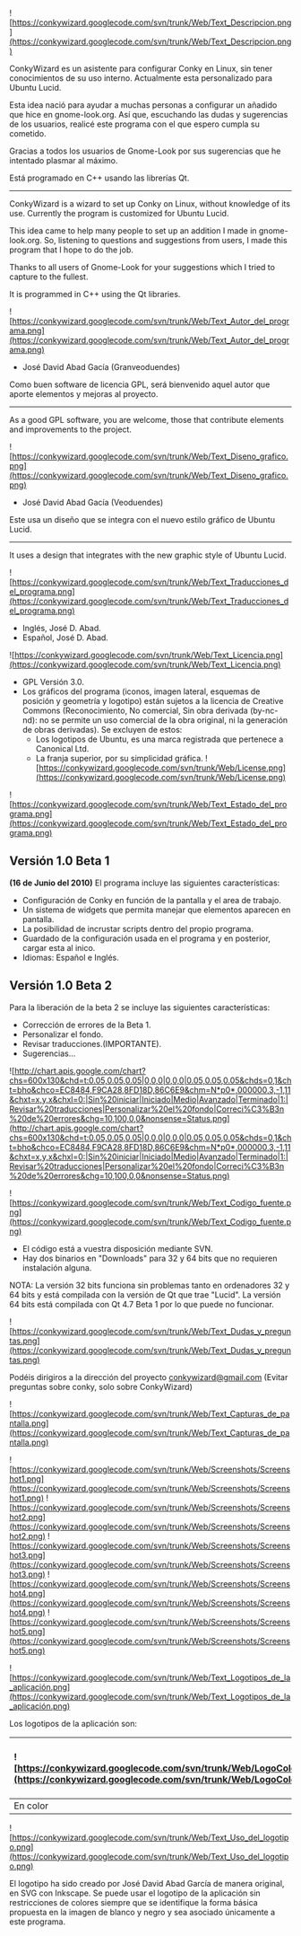 ![https://conkywizard.googlecode.com/svn/trunk/Web/Text_Descripcion.png](https://conkywizard.googlecode.com/svn/trunk/Web/Text_Descripcion.png)

ConkyWizard es un asistente para configurar Conky en Linux, sin tener conocimientos de su uso interno. Actualmente esta personalizado para Ubuntu Lucid.

Esta idea nació para ayudar a muchas personas a configurar un añadido que hice en gnome-look.org. Así que, escuchando las dudas y sugerencias de los usuarios, realicé este programa con el que espero cumpla su cometido.

Gracias a todos los usuarios de Gnome-Look por sus sugerencias que he intentado plasmar al máximo.

Está programado en C++ usando las librerías Qt.


---


ConkyWizard is a wizard to set up Conky on Linux, without knowledge of its use. Currently the program is customized for Ubuntu Lucid.

This idea came to help many people to set up an addition I made in gnome-look.org. So, listening to questions and suggestions from users, I made this program that I hope to do the job.

Thanks to all users of Gnome-Look for your suggestions which I tried to capture to the fullest.

It is programmed in C++ using the Qt libraries.

![https://conkywizard.googlecode.com/svn/trunk/Web/Text_Autor_del_programa.png](https://conkywizard.googlecode.com/svn/trunk/Web/Text_Autor_del_programa.png)

  * José David Abad Gacía (Granveoduendes)

Como buen software de licencia GPL, será bienvenido aquel autor que aporte elementos y mejoras al proyecto.


---


As a good GPL software, you are welcome, those that contribute elements and improvements to the project.

![https://conkywizard.googlecode.com/svn/trunk/Web/Text_Diseno_grafico.png](https://conkywizard.googlecode.com/svn/trunk/Web/Text_Diseno_grafico.png)

  * José David Abad Gacía (Veoduendes)

Este usa un diseño que se integra con el nuevo estilo gráfico de Ubuntu Lucid.


---


It uses a design that integrates with the new graphic style of Ubuntu Lucid.

![https://conkywizard.googlecode.com/svn/trunk/Web/Text_Traducciones_del_programa.png](https://conkywizard.googlecode.com/svn/trunk/Web/Text_Traducciones_del_programa.png)

  * Inglés, José D. Abad.
  * Español, José D. Abad.

![https://conkywizard.googlecode.com/svn/trunk/Web/Text_Licencia.png](https://conkywizard.googlecode.com/svn/trunk/Web/Text_Licencia.png)

  * GPL Versión 3.0.
  * Los gráficos del programa (iconos, imagen lateral, esquemas de posición y geometría y logotipo) están sujetos a la licencia de Creative Commons (Reconocimiento, No comercial, Sin obra derivada (by-nc-nd): no se permite un uso comercial de la obra original, ni la generación de obras derivadas). Se excluyen de estos:
    * Los logotipos de Ubuntu, es una marca registrada que pertenece a Canonical Ltd.
    * La franja superior, por su simplicidad gráfica.
![https://conkywizard.googlecode.com/svn/trunk/Web/License.png](https://conkywizard.googlecode.com/svn/trunk/Web/License.png)

![https://conkywizard.googlecode.com/svn/trunk/Web/Text_Estado_del_programa.png](https://conkywizard.googlecode.com/svn/trunk/Web/Text_Estado_del_programa.png)

## Versión 1.0 Beta 1 ##
**(16 de Junio del 2010)**
El programa incluye las siguientes características:
  * Configuración de Conky en función de la pantalla y el area de trabajo.
  * Un sistema de widgets que permita manejar que elementos aparecen en pantalla.
  * La posibilidad de incrustar scripts dentro del propio programa.
  * Guardado de la configuración usada en el programa y en posterior, cargar esta al inico.
  * Idiomas: Español e Inglés.

## Versión 1.0 Beta 2 ##
Para la liberación de la beta 2 se incluye las siguientes características:
  * Corrección de errores de la Beta 1.
  * Personalizar el fondo.
  * Revisar traducciones.(IMPORTANTE).
  * Sugerencias...

![http://chart.apis.google.com/chart?chs=600x130&chd=t:0.05,0.05,0.05|0,0,0|0,0,0|0.05,0.05,0.05&chds=0,1&cht=bho&chco=EC8484,F9CA28,8FD18D,86C6E9&chm=N*p0*,000000,3,-1,11&chxt=x,y,x&chxl=0:|Sin%20iniciar|Iniciado|Medio|Avanzado|Terminado|1:|Revisar%20traducciones|Personalizar%20el%20fondo|Correci%C3%B3n%20de%20errores&chg=10,100,0,0&nonsense=Status.png](http://chart.apis.google.com/chart?chs=600x130&chd=t:0.05,0.05,0.05|0,0,0|0,0,0|0.05,0.05,0.05&chds=0,1&cht=bho&chco=EC8484,F9CA28,8FD18D,86C6E9&chm=N*p0*,000000,3,-1,11&chxt=x,y,x&chxl=0:|Sin%20iniciar|Iniciado|Medio|Avanzado|Terminado|1:|Revisar%20traducciones|Personalizar%20el%20fondo|Correci%C3%B3n%20de%20errores&chg=10,100,0,0&nonsense=Status.png)

![https://conkywizard.googlecode.com/svn/trunk/Web/Text_Codigo_fuente.png](https://conkywizard.googlecode.com/svn/trunk/Web/Text_Codigo_fuente.png)

  * El código está a vuestra disposición mediante SVN.
  * Hay dos binarios en "Downloads" para 32 y 64 bits que no requieren instalación alguna.

NOTA: La versión 32 bits funciona sin problemas tanto en ordenadores 32 y 64 bits y está compilada con la versión de Qt que trae "Lucid". La versión 64 bits está compilada con Qt 4.7 Beta 1 por lo que puede no funcionar.


![https://conkywizard.googlecode.com/svn/trunk/Web/Text_Dudas_y_preguntas.png](https://conkywizard.googlecode.com/svn/trunk/Web/Text_Dudas_y_preguntas.png)

Podéis dirigiros a la dirección del proyecto conkywizard@gmail.com
(Evitar preguntas sobre conky, solo sobre ConkyWizard)

![https://conkywizard.googlecode.com/svn/trunk/Web/Text_Capturas_de_pantalla.png](https://conkywizard.googlecode.com/svn/trunk/Web/Text_Capturas_de_pantalla.png)

![https://conkywizard.googlecode.com/svn/trunk/Web/Screenshots/Screenshot1.png](https://conkywizard.googlecode.com/svn/trunk/Web/Screenshots/Screenshot1.png)
![https://conkywizard.googlecode.com/svn/trunk/Web/Screenshots/Screenshot2.png](https://conkywizard.googlecode.com/svn/trunk/Web/Screenshots/Screenshot2.png)
![https://conkywizard.googlecode.com/svn/trunk/Web/Screenshots/Screenshot3.png](https://conkywizard.googlecode.com/svn/trunk/Web/Screenshots/Screenshot3.png)
![https://conkywizard.googlecode.com/svn/trunk/Web/Screenshots/Screenshot4.png](https://conkywizard.googlecode.com/svn/trunk/Web/Screenshots/Screenshot4.png)
![https://conkywizard.googlecode.com/svn/trunk/Web/Screenshots/Screenshot5.png](https://conkywizard.googlecode.com/svn/trunk/Web/Screenshots/Screenshot5.png)

![https://conkywizard.googlecode.com/svn/trunk/Web/Text_Logotipos_de_la_aplicación.png](https://conkywizard.googlecode.com/svn/trunk/Web/Text_Logotipos_de_la_aplicación.png)

Los logotipos de la aplicación son:

| ![https://conkywizard.googlecode.com/svn/trunk/Web/LogoColor.png](https://conkywizard.googlecode.com/svn/trunk/Web/LogoColor.png) | ![https://conkywizard.googlecode.com/svn/trunk/Web/LogoBW.png](https://conkywizard.googlecode.com/svn/trunk/Web/LogoBW.png) | ![https://conkywizard.googlecode.com/svn/trunk/Web/application-conkywizard.png](https://conkywizard.googlecode.com/svn/trunk/Web/application-conkywizard.png) |
|:----------------------------------------------------------------------------------------------------------------------------------|:----------------------------------------------------------------------------------------------------------------------------|:--------------------------------------------------------------------------------------------------------------------------------------------------------------|
| En color                                                                                                                          | Blanco y negro                                                                                                              | Icono propuesto para los archivos de configuración                                                                                                           |

![https://conkywizard.googlecode.com/svn/trunk/Web/Text_Uso_del_logotipo.png](https://conkywizard.googlecode.com/svn/trunk/Web/Text_Uso_del_logotipo.png)

El logotipo ha sido creado por José David Abad García de manera original, en SVG con Inkscape.
Se puede usar el logotipo de la aplicación sin restricciones de colores siempre que se identifique la forma básica propuesta en la imagen de blanco y negro y sea asociado únicamente a este programa.